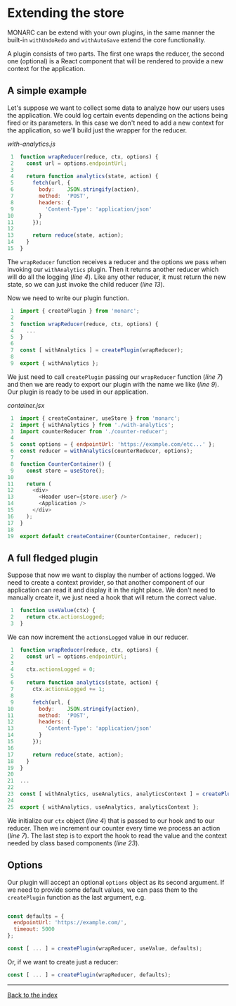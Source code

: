 # Extending the store

MONARC can be extend with your own plugins, in the same manner the built-in `withUndoRedo` and `withAutoSave` extend the core functionality.

A plugin consists of two parts. The first one wraps the reducer, the second one (optional) is a React component that will be rendered to provide a new context for the application.

## A simple example

Let's suppose we want to collect some data to analyze how our users uses the application. We could log certain events depending on the actions being fired or its parameters. In this case we don't need to add a new context for the application, so we'll build just the wrapper for the reducer.

*with-analytics.js*

```js
 1  function wrapReducer(reduce, ctx, options) {
 2    const url = options.endpointUrl;
 3
 4    return function analytics(state, action) {
 5      fetch(url, {
 6        body:    JSON.stringify(action),
 7        method:  'POST',
 8        headers: {
 9          'Content-Type': 'application/json'
10        }
11      });
12
13      return reduce(state, action);
14    }
15  }
```

The `wrapReducer` function receives a reducer and the options we pass when invoking our `withAnalytics` plugin. Then it returns another reducer which will do all the logging (*line 4*). Like any other reducer, it must return the new state, so we can just invoke the child reducer (*line 13*).

Now we need to write our plugin function.

```js
 1  import { createPlugin } from 'monarc';
 2
 3  function wrapReducer(reduce, ctx, options) {
 4    ...
 5  }
 6
 7  const [ withAnalytics ] = createPlugin(wrapReducer);
 8
 9  export { withAnalytics };
```

We just need to call `createPlugin` passing our `wrapReducer` function (*line 7*) and then we are ready to export our plugin with the name we like (*line 9*). Our plugin is ready to be used in our application.

*container.jsx*

```jsx
 1  import { createContainer, useStore } from 'monarc';
 2  import { withAnalytics } from './with-analytics';
 3  import counterReducer from './counter-reducer';
 4
 5  const options = { endpointUrl: 'https://example.com/etc...' };
 6  const reducer = withAnalytics(counterReducer, options);
 7
 8  function CounterContainer() {
 9    const store = useStore();
10
11    return (
12      <div>
13        <Header user={store.user} />
14        <Application />
15      </div>
16    );
17  }
18
19  export default createContainer(CounterContainer, reducer);
```

## A full fledged plugin

Suppose that now we want to display the number of actions logged. We need to create a context provider, so that another component of our application can read it and display it in the right place. We don't need to manually create it, we just need a hook that will return the correct value.

```jsx
 1  function useValue(ctx) {
 2    return ctx.actionsLogged;
 3  }
```

We can now increment the `actionsLogged` value in our reducer.

```jsx
 1  function wrapReducer(reduce, ctx, options) {
 2    const url = options.endpointUrl;
 3
 4    ctx.actionsLogged = 0;
 5
 6    return function analytics(state, action) {
 7      ctx.actionsLogged += 1;
 8
 9      fetch(url, {
10        body:    JSON.stringify(action),
11        method:  'POST',
12        headers: {
13          'Content-Type': 'application/json'
14        }
15      });
16
17      return reduce(state, action);
18    }
19  }
20
21  ...
22
23  const [ withAnalytics, useAnalytics, analyticsContext ] = createPlugin(wrapReducer, useValue);
24
25  export { withAnalytics, useAnalytics, analyticsContext };
```

We initialize our `ctx` object (*line 4*) that is passed to our hook and to our reducer. Then we increment our counter every time we process an action (*line 7*). The last step is to export the hook to read the value and the context needed by class based components (*line 23*).

## Options

Our plugin will accept an optional `options` object as its second argument. If we need to provide some default values, we can pass them to the `createPlugin` function as the last argument, e.g.

```js

const defaults = {
  endpointUrl: 'https://example.com/',
  timeout: 5000
};

const [ ... ] = createPlugin(wrapReducer, useValue, defaults);
```

Or, if we want to create just a reducer:

```js
const [ ... ] = createPlugin(wrapReducer, defaults);
```

---

[Back to the index](../README.md)
